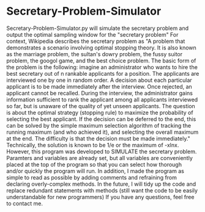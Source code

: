 # Secretary-Problem-Simulator
Secretary-Problem-Simulator.py will simulate the secretary problem and output the optimal sampling window for the "secretary problem"
For context, Wikipedia describes the secretary problem as "A problem that demonstrates a scenario involving optimal stopping theory. It is also known as the marriage problem, the sultan's dowry problem, the fussy suitor problem, the googol game, and the best choice problem. The basic form of the problem is the following: imagine an administrator who wants to hire the best secretary out of n rankable applicants for a position. The applicants are interviewed one by one in random order. A decision about each particular applicant is to be made immediately after the interview. Once rejected, an applicant cannot be recalled. During the interview, the administrator gains information sufficient to rank the applicant among all applicants interviewed so far, but is unaware of the quality of yet unseen applicants. The question is about the optimal strategy (stopping rule) to maximize the probability of selecting the best applicant. If the decision can be deferred to the end, this can be solved by the simple maximum selection algorithm of tracking the running maximum (and who achieved it), and selecting the overall maximum at the end. The difficulty is that the decision must be made immediately."
Technically, the solution is known to be 1/e or the maximum of -xlnx.
However, this program was developed to SIMULATE the secretary problem. Paramters and variables are already set, but all variables are conveniently placed at the top of the program so that you can select how thorough and/or quickly the program will run. In addition, I made the program as simple to read as possible by adding comments and refraining from declaring overly-complex methods.
In the future, I will tidy up the code and replace redundant statements with methods (still want the code to be easily understandable for new programmers)
If you have any questions, feel free to contact me.
